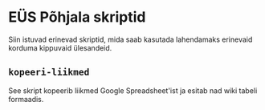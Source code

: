 # EÜS Põhjala skriptid

Siin istuvad erinevad skriptid, mida saab kasutada lahendamaks
erinevaid korduma kippuvaid ülesandeid.

## `kopeeri-liikmed`

See skript kopeerib liikmed Google Spreadsheet'ist ja esitab nad
wiki tabeli formaadis.
